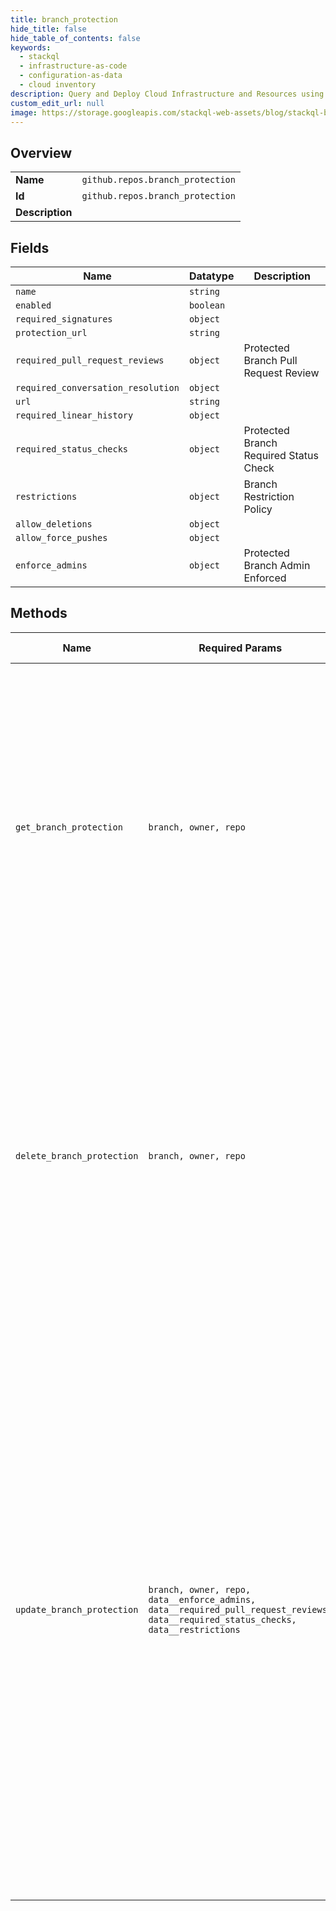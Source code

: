 ```yaml
---
title: branch_protection
hide_title: false
hide_table_of_contents: false
keywords:
  - stackql
  - infrastructure-as-code
  - configuration-as-data
  - cloud inventory
description: Query and Deploy Cloud Infrastructure and Resources using SQL
custom_edit_url: null
image: https://storage.googleapis.com/stackql-web-assets/blog/stackql-blog-post-featured-image.png
---
```

  
    

## Overview
<table><tbody>
<tr><td><b>Name</b></td><td><code>github.repos.branch_protection</code></td></tr>
<tr><td><b>Id</b></td><td><code>github.repos.branch_protection</code></td></tr>
<tr><td><b>Description</b></td><td></td></tr>
</tbody></table>

## Fields
| Name | Datatype | Description |
| ---- | -------- | ----------- |
| `name` | `string` |  |
| `enabled` | `boolean` |  |
| `required_signatures` | `object` |  |
| `protection_url` | `string` |  |
| `required_pull_request_reviews` | `object` | Protected Branch Pull Request Review |
| `required_conversation_resolution` | `object` |  |
| `url` | `string` |  |
| `required_linear_history` | `object` |  |
| `required_status_checks` | `object` | Protected Branch Required Status Check |
| `restrictions` | `object` | Branch Restriction Policy |
| `allow_deletions` | `object` |  |
| `allow_force_pushes` | `object` |  |
| `enforce_admins` | `object` | Protected Branch Admin Enforced |
## Methods
| Name | Required Params | Description | Accessible by |
| ---- | --------------- | ----------- | ------------- |
| `get_branch_protection` | `branch, owner, repo` | Protected branches are available in public repositories with GitHub Free and GitHub Free for organizations, and in public and private repositories with GitHub Pro, GitHub Team, GitHub Enterprise Cloud, and GitHub Enterprise Server. For more information, see [GitHub's products](https://docs.github.com/github/getting-started-with-github/githubs-products) in the GitHub Help documentation. | SELECT |
| `delete_branch_protection` | `branch, owner, repo` | Protected branches are available in public repositories with GitHub Free and GitHub Free for organizations, and in public and private repositories with GitHub Pro, GitHub Team, GitHub Enterprise Cloud, and GitHub Enterprise Server. For more information, see [GitHub's products](https://docs.github.com/github/getting-started-with-github/githubs-products) in the GitHub Help documentation. | DELETE |
| `update_branch_protection` | `branch, owner, repo, data__enforce_admins, data__required_pull_request_reviews, data__required_status_checks, data__restrictions` | Protected branches are available in public repositories with GitHub Free and GitHub Free for organizations, and in public and private repositories with GitHub Pro, GitHub Team, GitHub Enterprise Cloud, and GitHub Enterprise Server. For more information, see [GitHub's products](https://docs.github.com/github/getting-started-with-github/githubs-products) in the GitHub Help documentation.<br /><br />Protecting a branch requires admin or owner permissions to the repository.<br /><br />**Note**: Passing new arrays of `users` and `teams` replaces their previous values.<br /><br />**Note**: The list of users, apps, and teams in total is limited to 100 items. | EXEC |
